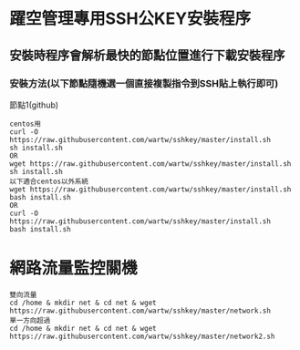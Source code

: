 # 躍空管理專用SSH公KEY安裝程序  
## 安裝時程序會解析最快的節點位置進行下載安裝程序  
### 安裝方法(以下節點隨機選一個直接複製指令到SSH貼上執行即可)   
節點1(github)
```
centos用
curl -O https://raw.githubusercontent.com/wartw/sshkey/master/install.sh
sh install.sh
OR
wget https://raw.githubusercontent.com/wartw/sshkey/master/install.sh
sh install.sh
以下適合centos以外系統
wget https://raw.githubusercontent.com/wartw/sshkey/master/install.sh
bash install.sh
OR
curl -O https://raw.githubusercontent.com/wartw/sshkey/master/install.sh
bash install.sh
```
# 網路流量監控關機
```
雙向流量
cd /home & mkdir net & cd net & wget https://raw.githubusercontent.com/wartw/sshkey/master/network.sh
單一方向超過
cd /home & mkdir net & cd net & wget https://raw.githubusercontent.com/wartw/sshkey/master/network2.sh
```
